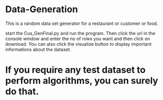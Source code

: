 # Data-Generation
This is a random data set generator for a restaurant or customer or food.

start the Cus_GenFinal.py and run the program. Then click the url in the console window and enter the no of rows you want and then click on download. You can also click the visualize button to display important informations about the dataset. 

# If you require any test dataset to perform algorithms, you can surely do that.
